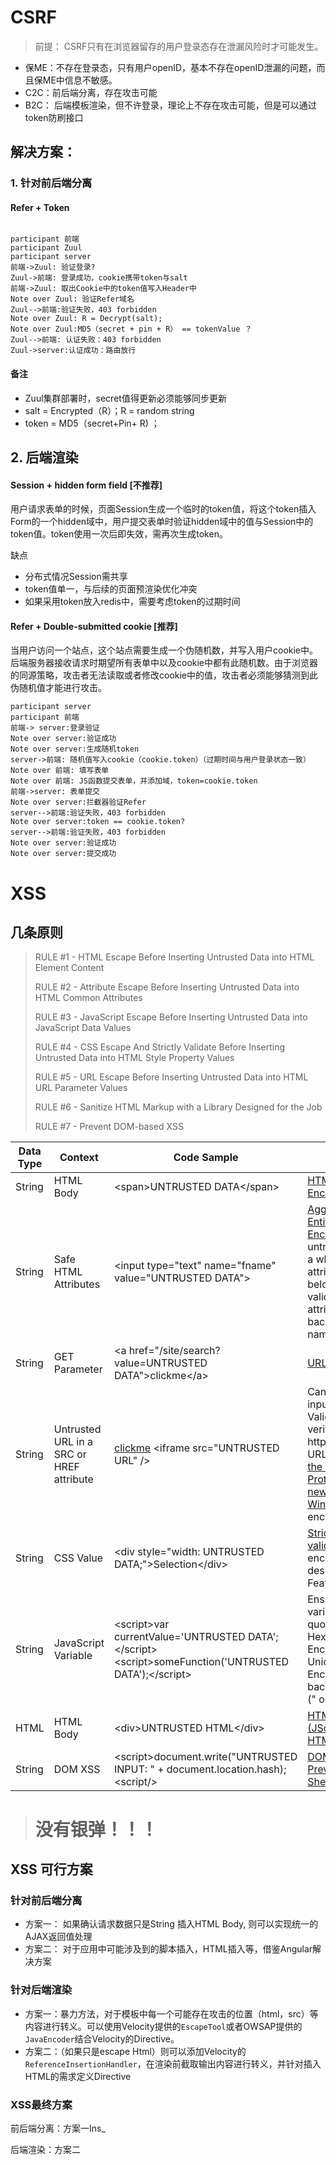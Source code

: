 # CSRF

> 前提： CSRF只有在浏览器留存的用户登录态存在泄漏风险时才可能发生。

- 保ME：不存在登录态，只有用户openID，基本不存在openID泄漏的问题，而且保ME中信息不敏感。
- C2C：前后端分离，存在攻击可能
- B2C： 后端模板渲染，但不许登录，理论上不存在攻击可能，但是可以通过token防刷接口

## 解决方案：

### 1. 针对前后端分离

#### Refer + Token



```sequence

participant 前端
participant Zuul
participant server
前端->Zuul: 验证登录?
Zuul->前端: 登录成功，cookie携带token与salt
前端->Zuul: 取出Cookie中的token值写入Header中
Note over Zuul: 验证Refer域名
Zuul-->前端:验证失败，403 forbidden
Note over Zuul: R = Decrypt(salt);
Note over Zuul:MD5（secret + pin + R） == tokenValue ？
Zuul-->前端: 认证失败：403 forbidden
Zuul->server:认证成功：路由放行

```

#### 备注

- Zuul集群部署时，secret值得更新必须能够同步更新
- salt = Encrypted（R）；R = random string
- token =  MD5（secret+Pin+ R) ；

## 2. 后端渲染

#### Session + hidden form field [不推荐]

用户请求表单的时候，页面Session生成一个临时的token值，将这个token插入Form的一个hidden域中，用户提交表单时验证hidden域中的值与Session中的token值。token使用一次后即失效，需再次生成token。

缺点

- 分布式情况Session需共享
- token值单一，与后续的页面预渲染优化冲突
- 如果采用token放入redis中，需要考虑token的过期时间

#### Refer + Double-submitted cookie [推荐]

当用户访问一个站点，这个站点需要生成一个伪随机数，并写入用户cookie中。后端服务器接收请求时期望所有表单中以及cookie中都有此随机数。由于浏览器的同源策略，攻击者无法读取或者修改cookie中的值，攻击者必须能够猜测到此伪随机值才能进行攻击。

```sequence
participant server
participant 前端
前端-> server:登录验证
Note over server:验证成功
Note over server:生成随机token
server->前端: 随机值写入cookie（cookie.token）（过期时间与用户登录状态一致）
Note over 前端: 填写表单
Note over 前端: JS函数提交表单，并添加域，token=cookie.token
前端->server: 表单提交
Note over server:拦截器验证Refer
server-->前端:验证失败，403 forbidden
Note over server:token == cookie.token?
server-->前端:验证失败，403 forbidden
Note over server:验证成功
Note over server:提交成功
```

# XSS

## 几条原则

>RULE #1 - HTML Escape Before Inserting Untrusted Data into HTML Element Content
>
>RULE #2 - Attribute Escape Before Inserting Untrusted Data into HTML Common Attributes
>
>RULE #3 - JavaScript Escape Before Inserting Untrusted Data into JavaScript Data Values
>
>RULE #4 - CSS Escape And Strictly Validate Before Inserting Untrusted Data into HTML Style Property Values
>
>RULE #5 - URL Escape Before Inserting Untrusted Data into HTML URL Parameter Values
>
>RULE #6 - Sanitize HTML Markup with a Library Designed for the Job
>
>RULE #7 - Prevent DOM-based XSS

| Data Type | Context                                  | Code Sample                                                  | Defense                                                      |
| --------- | ---------------------------------------- | ------------------------------------------------------------ | ------------------------------------------------------------ |
| String    | HTML Body                                | \<span>UNTRUSTED DATA\</span>                                | [HTML Entity Encoding](https://www.owasp.org/index.php/XSS_(Cross_Site_Scripting)_Prevention_Cheat_Sheet#RULE_.231_-_HTML_Escape_Before_Inserting_Untrusted_Data_into_HTML_Element_Content) |
| String    | Safe HTML Attributes                     | \<input type="text" name="fname" value="UNTRUSTED DATA">     | [Aggressive HTML Entity Encoding](https://www.owasp.org/index.php/XSS_(Cross_Site_Scripting)_Prevention_Cheat_Sheet#RULE_.232_-_Attribute_Escape_Before_Inserting_Untrusted_Data_into_HTML_Common_Attributes)Only place untrusted data into a whitelist of safe attributes (listed below).Strictly validate unsafe attributes such as background, id and name. |
| String    | GET Parameter                            | \<a href="/site/search?value=UNTRUSTED DATA">clickme\</a>    | [URL Encoding](https://www.owasp.org/index.php/XSS_(Cross_Site_Scripting)_Prevention_Cheat_Sheet#RULE_.235_-_URL_Escape_Before_Inserting_Untrusted_Data_into_HTML_URL_Parameter_Values) |
| String    | Untrusted URL in a SRC or HREF attribute | <a href="UNTRUSTED URL">clickme</a> \<iframe src="UNTRUSTED URL" /> | Canonicalize inputURL ValidationSafe URL verificationWhitelist http and https URL's only ([Avoid the JavaScript Protocol to Open a new Window](https://www.owasp.org/index.php/Avoid_the_JavaScript_Protocol_to_Open_a_new_Window))Attribute encoder |
| String    | CSS Value                                | \<div style="width: UNTRUSTED DATA;">Selection\</div>        | [Strict structural validation](https://www.owasp.org/index.php/XSS_(Cross_Site_Scripting)_Prevention_Cheat_Sheet#RULE_.234_-_CSS_Escape_And_Strictly_Validate_Before_Inserting_Untrusted_Data_into_HTML_Style_Property_Values)CSS Hex encodingGood design of CSS Features |
| String    | JavaScript Variable                      | \<script>var currentValue='UNTRUSTED DATA';\</script> \<script>someFunction('UNTRUSTED DATA');\</script> | Ensure JavaScript variables are quotedJavaScript Hex EncodingJavaScript Unicode EncodingAvoid backslash encoding (\" or \' or \\) |
| HTML      | HTML Body                                | \<div>UNTRUSTED HTML\</div>                                  | [HTML Validation (JSoup, AntiSamy, HTML Sanitizer)](https://www.owasp.org/index.php/XSS_(Cross_Site_Scripting)_Prevention_Cheat_Sheet#RULE_.236_-_Use_an_HTML_Policy_engine_to_validate_or_clean_user-driven_HTML_in_an_outbound_way) |
| String    | DOM XSS                                  | \<script>document.write("UNTRUSTED INPUT: " + document.location.hash);\<script/> | [DOM based XSS Prevention Cheat Sheet](https://www.owasp.org/index.php/DOM_based_XSS_Prevention_Cheat_Sheet) |



> # 没有银弹！！！

## XSS 可行方案

### 针对前后端分离

- 方案一： 如果确认请求数据只是String 插入HTML Body, 则可以实现统一的AJAX返回值处理
- 方案二： 对于应用中可能涉及到的脚本插入，HTML插入等，借鉴Angular解决方案

### 针对后端渲染

- 方案一：暴力方法，对于模板中每一个可能存在攻击的位置（html，src）等内容进行转义。可以使用Velocity提供的`EscapeTool`或者OWSAP提供的`JavaEncoder`结合Velocity的Directive。
- 方案二：（如果只是escape Html）则可以添加Velocity的`ReferenceInsertionHandler`，在渲染前截取输出内容进行转义，并针对插入HTML的需求定义Directive

### XSS最终方案

前后端分离：方案一Ins_

后端渲染：方案二
